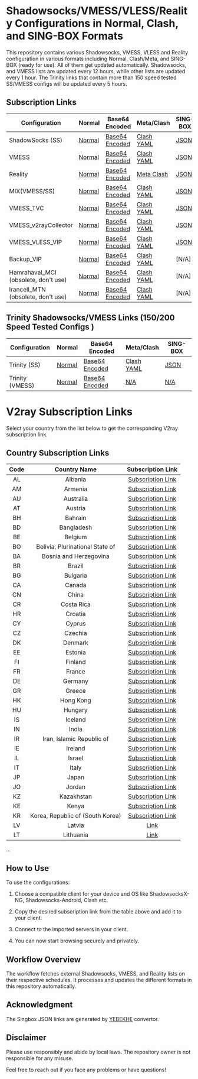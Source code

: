 # Shadowsocks/VMESS/VLESS/Reality Configurations in Normal, Clash, and SING-BOX Formats

This repository contains various Shadowsocks, VMESS, VLESS and Reality configuration in various formats including Normal, Clash/Meta, and SING-BOX (ready for use). All of them get updated automatically. Shadowsocks,  and VMESS lists are updated every 12 hours, while other lists are updated every 1 hour. The Trinity links that contain more than 150 speed tested SS/VMESS configs will be updated every 5 hours. 
## Subscription Links

| Configuration | Normal | Base64 Encoded | Meta/Clash | SING-BOX |
|-|-|-|-|-|  
| ShadowSocks (SS) | [Normal](https://raw.githubusercontent.com/lagzian/SS-Collector/main/shadowsockes.txt) | [Base64 Encoded](https://raw.githubusercontent.com/lagzian/SS-Collector/main/SS_B64.txt) | [Clash YAML](https://raw.githubusercontent.com/lagzian/SS-Collector/main/ss_clash.yaml) | [JSON](https://raw.githubusercontent.com/lagzian/SS-Collector/main/ss_singbox.json) |
| VMESS | [Normal](https://raw.githubusercontent.com/lagzian/SS-Collector/main/vmess.txt) | [Base64 Encoded](https://raw.githubusercontent.com/lagzian/SS-Collector/main/vmess_B64.txt) | [Clash YAML](https://raw.githubusercontent.com/lagzian/SS-Collector/main/vmess_clash.yaml) | [JSON](https://raw.githubusercontent.com/lagzian/SS-Collector/main/vmess_singbox.json) |
| Reality | [Normal](https://raw.githubusercontent.com/lagzian/SS-Collector/main/reality.txt) | [Base64 Encoded](https://raw.githubusercontent.com/lagzian/SS-Collector/main/reality_B64.txt) | [Meta Clash](https://raw.githubusercontent.com/lagzian/SS-Collector/main/reality_clash.yaml) |[JSON](https://raw.githubusercontent.com/lagzian/TelegramV2rayCollector/main/singbox/sfasfi/reality.json) |
| MIX(VMESS/SS) | [Normal](https://raw.githubusercontent.com/lagzian/SS-Collector/main/mix.txt) | [Base64 Encoded](https://raw.githubusercontent.com/lagzian/SS-Collector/main/mix_B64.txt) | [Clash YAML](https://raw.githubusercontent.com/lagzian/SS-Collector/main/mix_clash.yaml) |[JSON](https://raw.githubusercontent.com/lagzian/SS-Collector/main/mix_singbox.json) |
| VMESS_TVC | [Normal](https://raw.githubusercontent.com/lagzian/SS-Collector/main/vmess_tvc.txt) | [Base64 Encoded](https://raw.githubusercontent.com/lagzian/SS-Collector/main/vmess_B64_tvc.txt) | [Clash YAML](https://raw.githubusercontent.com/lagzian/SS-Collector/main/vmess_tvc_clash.yaml) |[JSON](https://raw.githubusercontent.com/lagzian/SS-Collector/main/vmess_tvc_singbox.json) |
| VMESS_v2rayCollector | [Normal](https://raw.githubusercontent.com/lagzian/SS-Collector/main/vmess_ye.txt) | [Base64 Encoded](https://raw.githubusercontent.com/lagzian/SS-Collector/main/vmess_B64_ye.txt) | [Clash YAML](https://raw.githubusercontent.com/lagzian/SS-Collector/main/vmess_ye_clash.yaml) |[JSON](https://raw.githubusercontent.com/lagzian/SS-Collector/main/vmess_ye_singbox.json) |
| VMESS_VLESS_VIP | [Normal](https://raw.githubusercontent.com/lagzian/SS-Collector/main/vmess_vless.txt) | [Base64 Encoded](https://raw.githubusercontent.com/lagzian/SS-Collector/main/vmess_vless_B64.txt) | [Clash YAML](https://raw.githubusercontent.com/lagzian/SS-Collector/main/vmess_vless_clash.yaml) |[JSON](https://raw.githubusercontent.com/lagzian/SS-Collector/main/vmess_vless_singbox.json) |
| Backup_VIP | [Normal](https://raw.githubusercontent.com/lagzian/SS-Collector/main/backup.txt) | [Base64 Encoded](https://raw.githubusercontent.com/lagzian/SS-Collector/main/backup_B64.txt) | [Clash YAML](https://raw.githubusercontent.com/lagzian/SS-Collector/main/backup_clash.yaml) |[N/A] |
| Hamrahaval_MCI (obsolete, don't use) | [Normal](https://raw.githubusercontent.com/lagzian/SS-Collector/main/mci.txt) | [Base64 Encoded](https://raw.githubusercontent.com/lagzian/SS-Collector/main/mci_B64.txt) | [Clash YAML](https://raw.githubusercontent.com/lagzian/SS-Collector/main/mci_clash.yaml) |[N/A] |
| Irancell_MTN (obsolete, don't use) | [Normal](https://raw.githubusercontent.com/lagzian/SS-Collector/main/mtn.txt) | [Base64 Encoded](https://raw.githubusercontent.com/lagzian/SS-Collector/main/mtn_B64.txt) | [Clash YAML](https://raw.githubusercontent.com/lagzian/SS-Collector/main/mtn_clash.yaml) |[N/A] |


## Trinity Shadowsocks/VMESS Links (150/200 Speed Tested Configs )

| Configuration | Normal | Base64 Encoded | Meta/Clash | SING-BOX |
|-|-|-|-|-|  
| Trinity (SS) | [Normal](https://raw.githubusercontent.com/lagzian/SS-Collector/main/SS/Trinity.txt) | [Base64 Encoded](https://raw.githubusercontent.com/lagzian/SS-Collector/main/SS/Trinity) | [Clash YAML](https://raw.githubusercontent.com/lagzian/SS-Collector/main/SS/trinity_clash.yaml) | [JSON](https://raw.githubusercontent.com/lagzian/SS-Collector/main/SS/trinity_singbox.json) |
| Trinity (VMESS) | [Normal](https://raw.githubusercontent.com/lagzian/SS-Collector/main/SS/VM_Trinity.txt) | [Base64 Encoded](https://raw.githubusercontent.com/lagzian/SS-Collector/main/SS/VM_Trinity) | [N/A](N/A) | [N/A](N/A) |


# V2ray Subscription Links

Select your country from the list below to get the corresponding V2ray subscription link.

## Country Subscription Links

| **Code** | **Country Name** | **Subscription Link** |
|:---:|:---:|:---:|
| AL | Albania | [Subscription Link](https://raw.githubusercontent.com/lagzian/new-configs-collector/main/countries/al/mixed) |
| AM | Armenia | [Subscription Link](https://raw.githubusercontent.com/lagzian/new-configs-collector/main/countries/am/mixed) |
| AU | Australia | [Subscription Link](https://raw.githubusercontent.com/lagzian/new-configs-collector/main/countries/au/mixed) |
| AT | Austria | [Subscription Link](https://raw.githubusercontent.com/lagzian/new-configs-collector/main/countries/at/mixed) |
| BH | Bahrain | [Subscription Link](https://raw.githubusercontent.com/lagzian/new-configs-collector/main/countries/bh/mixed) |
| BD | Bangladesh | [Subscription Link](https://raw.githubusercontent.com/lagzian/new-configs-collector/main/countries/bd/mixed) |
| BE | Belgium | [Subscription Link](https://raw.githubusercontent.com/lagzian/new-configs-collector/main/countries/be/mixed) |
| BO | Bolivia, Plurinational State of | [Subscription Link](https://raw.githubusercontent.com/lagzian/new-configs-collector/main/countries/bo/mixed) |
| BA | Bosnia and Herzegovina | [Subscription Link](https://raw.githubusercontent.com/lagzian/new-configs-collector/main/countries/ba/mixed) |
| BR | Brazil | [Subscription Link](https://raw.githubusercontent.com/lagzian/new-configs-collector/main/countries/br/mixed) |
| BG | Bulgaria | [Subscription Link](https://raw.githubusercontent.com/lagzian/new-configs-collector/main/countries/bg/mixed) |
| CA | Canada | [Subscription Link](https://raw.githubusercontent.com/lagzian/new-configs-collector/main/countries/ca/mixed) |
| CN | China | [Subscription Link](https://raw.githubusercontent.com/lagzian/new-configs-collector/main/countries/cn/mixed) |
| CR | Costa Rica | [Subscription Link](https://raw.githubusercontent.com/lagzian/new-configs-collector/main/countries/cr/mixed) |
| HR | Croatia | [Subscription Link](https://raw.githubusercontent.com/lagzian/new-configs-collector/main/countries/hr/mixed) |
| CY | Cyprus | [Subscription Link](https://raw.githubusercontent.com/lagzian/new-configs-collector/main/countries/cy/mixed) |
| CZ | Czechia | [Subscription Link](https://raw.githubusercontent.com/lagzian/new-configs-collector/main/countries/cz/mixed) |
| DK | Denmark | [Subscription Link](https://raw.githubusercontent.com/lagzian/new-configs-collector/main/countries/dk/mixed) |
| EE | Estonia | [Subscription Link](https://raw.githubusercontent.com/lagzian/new-configs-collector/main/countries/ee/mixed) |
| FI | Finland | [Subscription Link](https://raw.githubusercontent.com/lagzian/new-configs-collector/main/countries/fi/mixed) |
| FR | France | [Subscription Link](https://raw.githubusercontent.com/lagzian/new-configs-collector/main/countries/fr/mixed) |
| DE | Germany | [Subscription Link](https://raw.githubusercontent.com/lagzian/new-configs-collector/main/countries/de/mixed) |
| GR | Greece | [Subscription Link](https://raw.githubusercontent.com/lagzian/new-configs-collector/main/countries/gr/mixed) |
| HK | Hong Kong | [Subscription Link](https://raw.githubusercontent.com/lagzian/new-configs-collector/main/countries/hk/mixed) |
| HU | Hungary | [Subscription Link](https://raw.githubusercontent.com/lagzian/new-configs-collector/main/countries/hu/mixed) |
| IS | Iceland | [Subscription Link](https://raw.githubusercontent.com/lagzian/new-configs-collector/main/countries/is/mixed) |
| IN | India | [Subscription Link](https://raw.githubusercontent.com/lagzian/new-configs-collector/main/countries/in/mixed) |
| IR | Iran, Islamic Republic of | [Subscription Link](https://raw.githubusercontent.com/lagzian/new-configs-collector/main/countries/ir/mixed) |
| IE | Ireland | [Subscription Link](https://raw.githubusercontent.com/lagzian/new-configs-collector/main/countries/ie/mixed) |
| IL | Israel | [Subscription Link](https://raw.githubusercontent.com/lagzian/new-configs-collector/main/countries/il/mixed) |
| IT | Italy | [Subscription Link](https://raw.githubusercontent.com/lagzian/new-configs-collector/main/countries/it/mixed) |
| JP | Japan | [Subscription Link](https://raw.githubusercontent.com/lagzian/new-configs-collector/main/countries/jp/mixed) |
| JO | Jordan | [Subscription Link](https://raw.githubusercontent.com/lagzian/new-configs-collector/main/countries/jo/mixed) |
| KZ | Kazakhstan | [Subscription Link](https://raw.githubusercontent.com/lagzian/new-configs-collector/main/countries/kz/mixed) |
| KE | Kenya | [Subscription Link](https://raw.githubusercontent.com/lagzian/new-configs-collector/main/countries/ke/mixed) |
| KR | Korea, Republic of  (South Korea)| [Subscription Link](https://raw.githubusercontent.com/lagzian/new-configs-collector/main/countries/kr/mixed) |
| LV 	| Latvia 	| 	[Link](	 https://raw.githubusercontent.com/lagzian/new-configs-collector/main/countries/lv/mixed ) 	|
| LT 	| Lithuania 	| 	[Link]( https://raw.githubusercontent.com/lagzian/new-configs-collector/main/countries/lt/mixed ) 	|
...



## How to Use

To use the configurations:

1. Choose a compatible client for your device and OS like ShadowsocksX-NG, Shadowsocks-Android, Clash etc.

2. Copy the desired subscription link from the table above and add it to your client.

3. Connect to the imported servers in your client.

4. You can now start browsing securely and privately.

## Workflow Overview

The workflow fetches external Shadowsocks, VMESS, and Reality lists on their respective schedules. It processes and updates the different formats in this repository automatically.

## Acknowledgment

The Singbox JSON links are generated by [YEBEKHE](https://t.me/ItsMeYeBeKhe) convertor.

## Disclaimer

Please use responsibly and abide by local laws. The repository owner is not responsible for any misuse.

Feel free to reach out if you face any problems or have questions!
